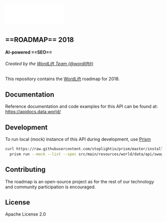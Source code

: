 # ![](img/wllogo-white.png)
## ==ROADMAP== 2018
#### AI-powered ==SEO==
###### Created by the [WordLift Team (@wordliftit)](https://twitter.com/wordliftit)

This repository contains the [WordLift](https://wordlift.io) roadmap for 2018.

## Documentation

Reference documentation and code examples for this API can be found at:
https://apidocs.data.world/

## Development

To run local (mock) instance of this API during development, use [Prism](http://stoplight.io/platform/prism/)
```bash
curl https://raw.githubusercontent.com/stoplightio/prism/master/install.sh | sudo sh &&
  prism run --mock --list --spec src/main/resources/world/data/api/swagger.json
```

## Contributing

The roadmap is an open-source project as for the rest of our technology and community participation is encouraged.

## License

Apache License 2.0
